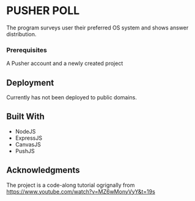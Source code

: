 # PUSHER POLL

The program surveys user their preferred OS system and shows answer distribution.

### Prerequisites

A Pusher account and a newly created project

## Deployment

Currently has not been deployed to public domains.

## Built With

* NodeJS
* ExpressJS
* CanvasJS
* PushJS

## Acknowledgments

The project is a code-along tutorial ogrignally from https://www.youtube.com/watch?v=MZ6wMonyVyY&t=19s
